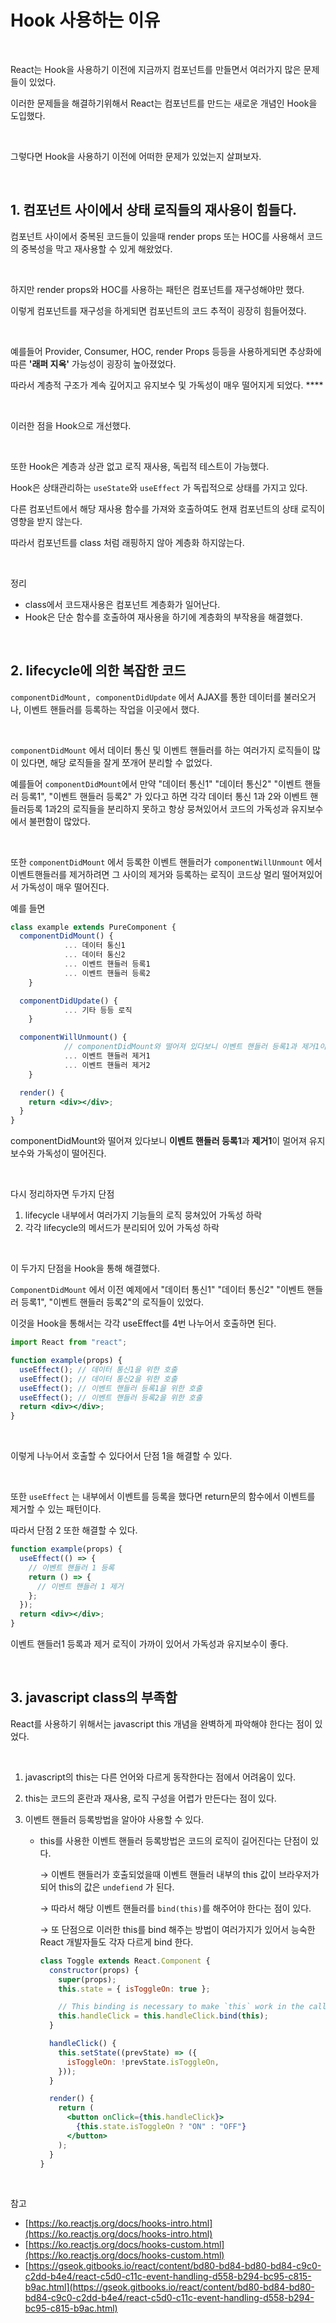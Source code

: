 # Hook 사용하는 이유

<br>

React는 Hook을 사용하기 이전에 지금까지 컴포넌트를 만들면서 여러가지 많은 문제들이 있었다.

이러한 문제들을 해결하기위해서 React는 컴포넌트를 만드는 새로운 개념인 Hook을 도입했다.

<br>

그렇다면 Hook을 사용하기 이전에 어떠한 문제가 있었는지 살펴보자.

<br>

## 1. 컴포넌트 사이에서 상태 로직들의 재사용이 힘들다.

컴포넌트 사이에서 중복된 코드들이 있을때 render props 또는 HOC를 사용해서 코드의 중복성을 막고 재사용할 수 있게 해왔었다.

<br>

하지만 render props와 HOC를 사용하는 패턴은 컴포넌트를 재구성해야만 했다.

이렇게 컴포넌트를 재구성을 하게되면 컴포넌트의 코드 추적이 굉장히 힘들어졌다.

<br>

예를들어 Provider, Consumer, HOC, render Props 등등을 사용하게되면 추상화에 따른 **'래퍼 지옥'** 가능성이 굉장히 높아졌었다.

따라서 계층적 구조가 계속 깊어지고 유지보수 및 가독성이 매우 떨어지게 되었다. \*\*\*\*

<br>

이러한 점을 Hook으로 개선했다.

<br>

또한 Hook은 계층과 상관 없고 로직 재사용, 독립적 테스트이 가능했다.

Hook은 상태관리하는 `useState`와 `useEffect` 가 독립적으로 상태를 가지고 있다.

다른 컴포넌트에서 해당 재사용 함수를 가져와 호출하여도 현재 컴포넌트의 상태 로직이 영향을 받지 않는다.

따라서 컴포넌트를 class 처럼 래핑하지 않아 계층화 하지않는다.

<br>

정리

- class에서 코드재사용은 컴포넌트 계층화가 일어난다.
- Hook은 단순 함수를 호출하여 재사용을 하기에 계층화의 부작용을 해결했다.

<br>

## 2. lifecycle에 의한 복잡한 코드

`componentDidMount, componentDidUpdate` 에서 AJAX를 통한 데이터를 불러오거나, 이벤트 핸들러를 등록하는 작업을 이곳에서 했다.

<br>

`componentDidMount` 에서 데이터 통신 및 이벤트 핸들러를 하는 여러가지 로직들이 많이 있다면, 해당 로직들을 잘게 쪼개어 분리할 수 없었다.

예를들어 `componentDidMount`에서 만약 "데이터 통신1" "데이터 통신2" "이벤트 핸들러 등록1", "이벤트 핸들러 등록2" 가 있다고 하면 각각 데이터 통신 1과 2와 이벤트 핸들러등록 1과2의 로직들을 분리하지 못하고 항상 뭉쳐있어서 코드의 가독성과 유지보수에서 불편함이 많았다.

<br>

또한 `componentDidMount` 에서 등록한 이벤트 핸들러가 `componentWillUnmount` 에서 이벤트핸들러를 제거하려면 그 사이의 제거와 등록하는 로직이 코드상 멀리 떨어져있어서 가독성이 매우 떨어진다.

예를 들면

```jsx
class example extends PureComponent {
  componentDidMount() {
			... 데이터 통신1
			... 데이터 통신2
			... 이벤트 핸들러 등록1
			... 이벤트 핸들러 등록2
	}

  componentDidUpdate() {
			... 기타 등등 로직
	}

  componentWillUnmount() {
			// componentDidMount와 떨어져 있다보니 이벤트 핸들러 등록1과 제거1이 멀어져 유지보수와 가독성이 떨어진다.
			... 이벤트 핸들러 제거1
			... 이벤트 핸들러 제거2
	}

  render() {
    return <div></div>;
  }
}
```

componentDidMount와 떨어져 있다보니 **이벤트 핸들러 등록1**과 **제거1**이 멀어져 유지보수와 가독성이 떨어진다.

<br>

다시 정리하자면 두가지 단점

1. lifecycle 내부에서 여러가지 기능들의 로직 뭉쳐있어 가독성 하락
2. 각각 lifecycle의 메서드가 분리되어 있어 가독성 하락

<br>

이 두가지 단점을 Hook을 통해 해결했다.

`ComponentDidMount` 에서 이전 예제에서 "데이터 통신1" "데이터 통신2" "이벤트 핸들러 등록1", "이벤트 핸들러 등록2"의 로직들이 있었다.

이것을 Hook을 통해서는 각각 useEffect를 4번 나누어서 호출하면 된다.

```jsx
import React from "react";

function example(props) {
  useEffect(); // 데이터 통신1을 위한 호출
  useEffect(); // 데이터 통신2을 위한 호출
  useEffect(); // 이벤트 핸들러 등록1을 위한 호출
  useEffect(); // 이벤트 핸들러 등록2을 위한 호출
  return <div></div>;
}
```

<br>

이렇게 나누어서 호출할 수 있다어서 단점 1을 해결할 수 있다.

<br>

또한 `useEffect` 는 내부에서 이벤트를 등록을 했다면 return문의 함수에서 이벤트를 제거할 수 있는 패턴이다.

따라서 단점 2 또한 해결할 수 있다.

```jsx
function example(props) {
  useEffect(() => {
    // 이벤트 핸들러 1 등록
    return () => {
      // 이벤트 핸들러 1 제거
    };
  });
  return <div></div>;
}
```

이벤트 핸들러1 등록과 제거 로직이 가까이 있어서 가독성과 유지보수이 좋다.

<br>

## 3. javascript class의 부족함

React를 사용하기 위해서는 javascript this 개념을 완벽하게 파악해야 한다는 점이 있었다.

<br>

1. javascript의 this는 다른 언어와 다르게 동작한다는 점에서 어려움이 있다.
2. this는 코드의 혼란과 재사용, 로직 구성을 어렵가 만든다는 점이 있다.
3. 이벤트 핸들러 등록방법을 알아야 사용할 수 있다.

   - this를 사용한 이벤트 핸들러 등록방법은 코드의 로직이 길어진다는 단점이 있다.

     → 이벤트 핸들러가 호출되었을때 이벤트 핸들러 내부의 this 값이 브라우저가 되어 this의 값은 `undefiend` 가 된다.

     → 따라서 해당 이벤트 핸들러를 `bind(this)`를 해주어야 한다는 점이 있다.

     → 또 단점으로 이러한 this를 bind 해주는 방법이 여러가지가 있어서 능숙한 React 개발자들도 각자 다르게 bind 한다.

     ```jsx
     class Toggle extends React.Component {
       constructor(props) {
         super(props);
         this.state = { isToggleOn: true };

         // This binding is necessary to make `this` work in the callback
         this.handleClick = this.handleClick.bind(this);
       }

       handleClick() {
         this.setState((prevState) => ({
           isToggleOn: !prevState.isToggleOn,
         }));
       }

       render() {
         return (
           <button onClick={this.handleClick}>
             {this.state.isToggleOn ? "ON" : "OFF"}
           </button>
         );
       }
     }
     ```

<br>

참고

- [https://ko.reactjs.org/docs/hooks-intro.html](https://ko.reactjs.org/docs/hooks-intro.html)
- [https://ko.reactjs.org/docs/hooks-custom.html](https://ko.reactjs.org/docs/hooks-custom.html)
- [https://gseok.gitbooks.io/react/content/bd80-bd84-bd80-bd84-c9c0-c2dd-b4e4/react-c5d0-c11c-event-handling-d558-b294-bc95-c815-b9ac.html](https://gseok.gitbooks.io/react/content/bd80-bd84-bd80-bd84-c9c0-c2dd-b4e4/react-c5d0-c11c-event-handling-d558-b294-bc95-c815-b9ac.html)
